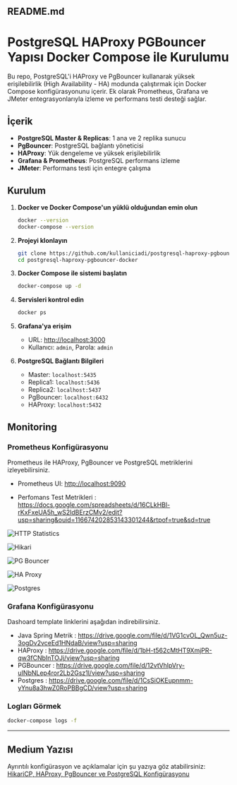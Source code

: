 ## README.md

# PostgreSQL HAProxy PGBouncer Yapısı Docker Compose ile Kurulumu

Bu repo, PostgreSQL'i HAProxy ve PgBouncer kullanarak yüksek erişilebilirlik (High Availability - HA) modunda çalıştırmak için Docker Compose konfigürasyonunu içerir. Ek olarak Prometheus, Grafana ve JMeter entegrasyonlarıyla izleme ve performans testi desteği sağlar.

## İçerik
- **PostgreSQL Master & Replicas**: 1 ana ve 2 replika sunucu
- **PgBouncer**: PostgreSQL bağlantı yöneticisi
- **HAProxy**: Yük dengeleme ve yüksek erişilebilirlik
- **Grafana & Prometheus**: PostgreSQL performans izleme
- **JMeter**: Performans testi için entegre çalışma

## Kurulum

1. **Docker ve Docker Compose'un yüklü olduğundan emin olun**
   ```sh
   docker --version
   docker-compose --version
   ```
2. **Projeyi klonlayın**
   ```sh
   git clone https://github.com/kullaniciadi/postgresql-haproxy-pgbouncer-docker.git
   cd postgresql-haproxy-pgbouncer-docker
   ```
3. **Docker Compose ile sistemi başlatın**
   ```sh
   docker-compose up -d
   ```
4. **Servisleri kontrol edin**
   ```sh
   docker ps
   ```
5. **Grafana'ya erişim**
   - URL: [http://localhost:3000](http://localhost:3000)
   - Kullanıcı: `admin`, Parola: `admin`

6. **PostgreSQL Bağlantı Bilgileri**
   - Master: `localhost:5435`
   - Replica1: `localhost:5436`
   - Replica2: `localhost:5437`
   - PgBouncer: `localhost:6432`
   - HAProxy: `localhost:5432`

## Monitoring

### Prometheus Konfigürasyonu
Prometheus ile HAProxy, PgBouncer ve PostgreSQL metriklerini izleyebilirsiniz.

- Prometheus UI: [http://localhost:9090](http://localhost:9090)

- Perfomans Test Metrikleri : 
https://docs.google.com/spreadsheets/d/16CLkHBl-rKxFxeUA5h_wS2ldBErzCMv2/edit?usp=sharing&ouid=116674202853143301244&rtpof=true&sd=true


![HTTP Statistics](https://drive.usercontent.google.com/download?id=1mwaeoNDJ7U9zuWQCKhq-1443ntXsFt7D&export=view&authuser=0)


![Hikari](https://drive.usercontent.google.com/download?id=1InL8Sj1c2CQcCH0vBOQ4kBnIj2SiWncZ&export=view&authuser=0)


![PG Bouncer](https://drive.usercontent.google.com/download?id=1oElrldeIubpgn3dXiLMfRtXQwhyJSdcm&export=view&authuser=0)


![HA Proxy](https://drive.usercontent.google.com/download?id=1uK0dt6VcEP-bpvB99ATQODbH3B0nsmgY&export=view&authuser=0)


![Postgres](https://drive.usercontent.google.com/download?id=1oyhEwZncf2CN3qldTt2XruAzYTpa-EOM&export=view&authuser=0)

### Grafana Konfigürasyonu
Dashoard template linklerini aşağıdan indirebilirsiniz. 

- Java Spring Metrik : https://drive.google.com/file/d/1VG1cvOL_Qwn5uz-3ogDv2vceEd1HNdaB/view?usp=sharing
- HAProxy : https://drive.google.com/file/d/1bH-t562cMtHT9XmjPR-qw3fCNbInTOJj/view?usp=sharing
- PGBouncer : https://drive.google.com/file/d/12vtVhlpVry-uINbNLep4ror2Lb2Gsz1l/view?usp=sharing
- Postgres : https://drive.google.com/file/d/1CsSiOKEupnmm-yYnu8a3hwZ0RoPBBgCD/view?usp=sharing


### Logları Görmek
```sh
docker-compose logs -f
```

---

## Medium Yazısı
Ayrıntılı konfigürasyon ve açıklamalar için şu yazıya göz atabilirsiniz:
[HikariCP, HAProxy, PgBouncer ve PostgreSQL Konfigürasyonu](https://medium.com/@emreatalay22/hikaricp-haproxy-pgbouncer-ve-postgresql-konfig%C3%BCrasyonu-37722f0d7062)

